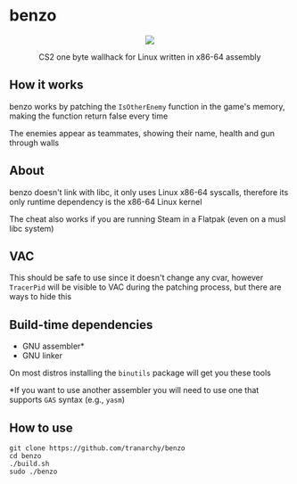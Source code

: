 # benzo
<p align="center">
<img src="./preview.gif"/>
</p>
<p align="center">CS2 one byte wallhack for Linux written in x86-64 assembly</p>

## How it works

benzo works by patching the `IsOtherEnemy` function in the game's memory, making the function return false every time

The enemies appear as teammates, showing their name, health and gun through walls

## About

benzo doesn't link with libc, it only uses Linux x86-64 syscalls, therefore its only runtime dependency is the x86-64 Linux kernel

The cheat also works if you are running Steam in a Flatpak (even on a musl libc system)

## VAC

This should be safe to use since it doesn't change any cvar, however `TracerPid` will be visible to VAC during the patching process, but there are ways to hide this

## Build-time dependencies

- GNU assembler*
- GNU linker

On most distros installing the `binutils` package will get you these tools

*If you want to use another assembler you will need to use one that supports `GAS` syntax (e.g., `yasm`)

## How to use

```
git clone https://github.com/tranarchy/benzo
cd benzo
./build.sh
sudo ./benzo
```
